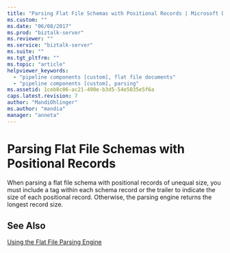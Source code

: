 ```yaml
---
title: "Parsing Flat File Schemas with Positional Records | Microsoft Docs"
ms.custom: ""
ms.date: "06/08/2017"
ms.prod: "biztalk-server"
ms.reviewer: ""
ms.service: "biztalk-server"
ms.suite: ""
ms.tgt_pltfrm: ""
ms.topic: "article"
helpviewer_keywords: 
  - "pipeline components [custom], flat file documents"
  - "pipeline components [custom], parsing"
ms.assetid: 1ceb8c06-ac21-490e-b3d5-54e5035e5f6a
caps.latest.revision: 7
author: "MandiOhlinger"
ms.author: "mandia"
manager: "anneta"
---
```

# Parsing Flat File Schemas with Positional Records
When parsing a flat file schema with positional records of unequal size, you must include a tag within each schema record or the trailer to indicate the size of each positional record. Otherwise, the parsing engine returns the longest record size.  
  
## See Also  
 [Using the Flat File Parsing Engine](../core/using-the-flat-file-parsing-engine.md)